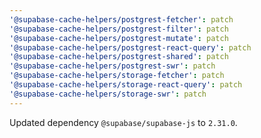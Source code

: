 ```yaml
---
'@supabase-cache-helpers/postgrest-fetcher': patch
'@supabase-cache-helpers/postgrest-filter': patch
'@supabase-cache-helpers/postgrest-mutate': patch
'@supabase-cache-helpers/postgrest-react-query': patch
'@supabase-cache-helpers/postgrest-shared': patch
'@supabase-cache-helpers/postgrest-swr': patch
'@supabase-cache-helpers/storage-fetcher': patch
'@supabase-cache-helpers/storage-react-query': patch
'@supabase-cache-helpers/storage-swr': patch
---
```


Updated dependency `@supabase/supabase-js` to `2.31.0`.
